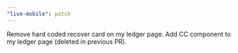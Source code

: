 ```yaml
---
"live-mobile": patch
---
```


Remove hard coded recover card on my ledger page. Add CC component to my ledger page (deleted in previous PR).
